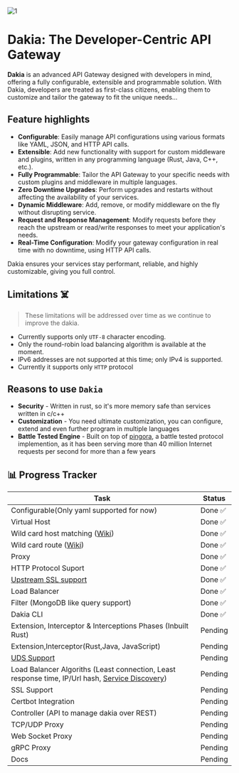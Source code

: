 <!--
```text
_______
\  ___ `'.                    .          .--.
 ' |--.\  \                 .'|          |__|
 | |    \  '              .'  |          .--.
 | |     |  '     __     <    |          |  |     __
 | |     |  |  .:--.'.    |   | ____     |  |  .:--.'.
 | |     ' .' / |   \ |   |   | \ .'     |  | / |   \ |
 | |___.' /'  `" __ | |   |   |/  .      |  | `" __ | |
/_______.'/    .'.''| |   |    /\  \     |__|  .'.''| |
\_______|/    / /   | |_  |   |  \  \         / /   | |_
              \ \._,\ '/  '    \  \  \        \ \._,\ '/
               `--'  `"  '------'  '---'       `--'  `"
```
-->

<!-- canva logo url -> https://www.canva.com/design/DAGZAdY1d9c/YCHWZRD78H5j0CAWaaF6gw/edit -->

![1](https://github.com/user-attachments/assets/9348db35-f589-4dc4-9a03-24924d6d8f2d)

# Dakia: The Developer-Centric API Gateway

**Dakia** is an advanced API Gateway designed with developers in mind, offering a fully configurable, extensible and programmable solution. With Dakia, developers are treated as first-class citizens, enabling them to customize and tailor the gateway to fit the unique needs...

## Feature highlights

- **Configurable**: Easily manage API configurations using various formats like YAML, JSON, and HTTP API calls.
- **Extensible**: Add new functionality with support for custom middleware and plugins, written in any programming language (Rust, Java, C++, etc.).
- **Fully Programmable**: Tailor the API Gateway to your specific needs with custom plugins and middleware in multiple languages.
- **Zero Downtime Upgrades**: Perform upgrades and restarts without affecting the availability of your services.
- **Dynamic Middleware**: Add, remove, or modify middleware on the fly without disrupting service.
- **Request and Response Management**: Modify requests before they reach the upstream or read/write responses to meet your application's needs.
- **Real-Time Configuration**: Modify your gateway configuration in real time with no downtime, using HTTP API calls.

Dakia ensures your services stay performant, reliable, and highly customizable, giving you full control.

## Limitations ☠️

> These limitations will be addressed over time as we continue to improve the dakia.

- Currently supports only `UTF-8` character encoding.
- Only the round-robin load balancing algorithm is available at the moment.
- IPv6 addresses are not supported at this time; only IPv4 is supported.
- Currently it supports only `HTTP` protocol

## Reasons to use `Dakia`

- **Security** - Written in rust, so it's more memory safe than services written in c/c++
- **Customization** - You need ultimate customization, you can configure, extend and even further program in multiple languages
- **Battle Tested Engine** - Built on top of [pingora](https://github.com/cloudflare/pingora), a battle tested protocol implemention, as it has been serving more than 40 million Internet requests per second for more than a few years

## 📊 Progress Tracker

| Task                                                                                                                      | Status  |
| ------------------------------------------------------------------------------------------------------------------------- | ------- |
| Configurable(Only yaml supported for now)                                                                                 | Done ✅ |
| Virtual Host                                                                                                              | Done ✅ |
| Wild card host matching ([Wiki](https://en.wikipedia.org/wiki/Matching_wildcards))                                        | Done ✅ |
| Wild card route ([Wiki](https://en.wikipedia.org/wiki/Matching_wildcards))                                                | Done ✅ |
| Proxy                                                                                                                     | Done ✅ |
| HTTP Protocol Suport                                                                                                      | Done ✅ |
| [Upstream SSL support](https://en.wikipedia.org/wiki/Server_Name_Indication)                                              | Done ✅ |
| Load Balancer                                                                                                             | Done ✅ |
| Filter (MongoDB like query support)                                                                                       | Done ✅ |
| Dakia CLI                                                                                                                 | Done ✅ |
| Extension, Interceptor & Interceptions Phases (Inbuilt Rust)                                                              | Pending |
| Extension,Interceptor(Rust,Java, JavaScript)                                                                              | Pending |
| [UDS Support](https://man7.org/linux/man-pages/man7/unix.7.html)                                                          | Pending |
| Load Balancer Algoriths (Least connection, Least response time, IP/Url hash, [Service Discovery](http://bakerstreet.io/)) | Pending |
| SSL Support                                                                                                               | Pending |
| Certbot Integration                                                                                                       | Pending |
| Controller (API to manage dakia over REST)                                                                                | Pending |
| TCP/UDP Proxy                                                                                                             | Pending |
| Web Socket Proxy                                                                                                          | Pending |
| gRPC Proxy                                                                                                                | Pending |
| Docs                                                                                                                      | Pending |
